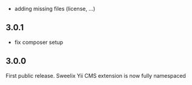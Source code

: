 
  - adding missing files (license, ...)

## 3.0.1

  - fix composer setup

## 3.0.0

First public release. Sweelix Yii CMS extension is now fully namespaced
